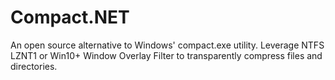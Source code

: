 # Compact.NET
An open source alternative to Windows' compact.exe utility. Leverage NTFS LZNT1 or Win10+ Window Overlay Filter to transparently compress files and directories.
